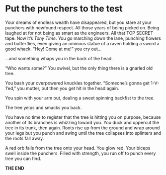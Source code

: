 # Put the punchers to the test

Your dreams of endless wealth have disappeared, but you stare at your punchers with newfound respect. All those years of being picked on. Being laughed at for not being as smart as the engineers. All that TOP SECRET tape. Now it’s _Tony Time_. You go marching down the lane, punching flowers and butterflies, even giving an ominous statue of a raven holding a sword a good whack. “Hey! Come at me!” you cry out…

…and something whaps you in the back of the head.

“Who wants some?” You swivel, but the only thing there is a gnarled old tree.

You bash your overpowered knuckles together. “Someone’s gonna get 1-V-1’ed,” you mutter, but then you get hit in the head again.

You spin with your arm out, dealing a sweet spinning backfist to the tree.

The tree yelps and smacks you back.

You have no time to register that the tree is hitting you on purpose, because another of its branches is whizzing toward you. You duck and uppercut the tree in its trunk, then again. Roots rise up from the ground and wrap around your legs but you punch and swing until the tree collapses into splinters and the roots fall away.

A red orb falls from the tree onto your head. You glow red. Your biceps swell inside the punchers. Filled with strength, you run off to punch every tree you can find.

**THE END**

